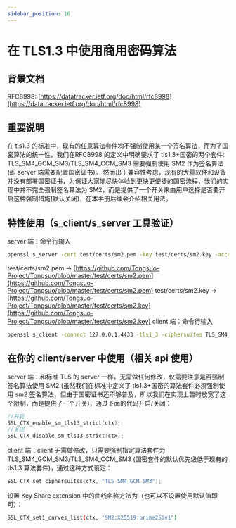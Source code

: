 ```yaml
---
sidebar_position: 16
---
```

# 在 TLS1.3 中使用商用密码算法
## 背景文档
RFC8998: [https://datatracker.ietf.org/doc/html/rfc8998](https://datatracker.ietf.org/doc/html/rfc8998)
## 重要说明
在 tls1.3 的标准中，现有的任意算法套件均不强制使用某一个签名算法，而为了国密算法的统一性，我们在RFC8998 的定义中明确要求了 tls1.3+国密的两个套件: TLS_SM4_GCM_SM3/TLS_SM4_CCM_SM3 需要强制使用 SM2 作为签名算法(即 server 端需要配置国密证书)。 然而出于兼容性考虑，现有的大量软件和设备并没有部署国密证书，为保证大家能尽快体验到更快更便捷的国密流程，我们的实现中并不完全强制签名算法为 SM2，而是提供了一个开关来由用户选择是否要开启这种强制措施(默认关闭)，在本手册后续会介绍相关用法。
## 特性使用（s_client/s_server 工具验证）
server 端：命令行输入
```bash
openssl s_server -cert test/certs/sm2.pem -key test/certs/sm2.key -accept 127.0.0.1:4433
```
test/certs/sm2.pem -> [https://github.com/Tongsuo-Project/Tongsuo/blob/master/test/certs/sm2.pem](https://github.com/Tongsuo-Project/Tongsuo/blob/master/test/certs/sm2.pem)
test/certs/sm2.key -> [https://github.com/Tongsuo-Project/Tongsuo/blob/master/test/certs/sm2.key](https://github.com/Tongsuo-Project/Tongsuo/blob/master/test/certs/sm2.key)
client 端：命令行输入
```bash
openssl s_client -connect 127.0.0.1:4433 -tls1_3 -ciphersuites TLS_SM4_GCM_SM3
```
## 在你的 client/server 中使用（相关 api 使用）
server 端：和标准 TLS 的 server 一样，无需做任何修改，仅需要注意是否强制签名算法使用 SM2 (虽然我们在标准中定义了 tls1.3+国密的算法套件必须强制使用 sm2 签名算法，但由于国密证书还不够普及，所以我们在实现上暂时放宽了这个限制，而是提供了一个开关)，通过下面的代码开启/关闭：
```c
//开启
SSL_CTX_enable_sm_tls13_strict(ctx);
//关闭
SSL_CTX_disable_sm_tls13_strict(ctx);
```
client 端：client 无需做修改，只需要强制指定算法套件为 TLS_SM4_GCM_SM3/TLS_SM4_CCM_SM3 (国密套件的默认优先级低于现有的 tls1.3 算法套件)，通过这种方式设定：
```c
SSL_CTX_set_ciphersuites(ctx, "TLS_SM4_GCM_SM3");
```

设置 Key Share extension 中的曲线名称方法为（也可以不设置使用默认值即可）：
```bash
SSL_CTX_set1_curves_list(ctx, "SM2:X25519:prime256v1")
```
